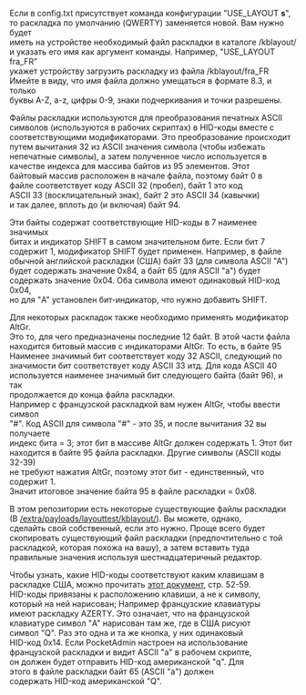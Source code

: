 Если в config.txt присутствует команда конфигурации "USE_LAYOUT **s**",  
то раскладка по умолчанию (QWERTY) заменяется новой. Вам нужно будет  
иметь на устройстве необходимый файл раскладки в каталоге /kblayout/  
и указать его имя как аргумент команды. Например, "USE_LAYOUT fra_FR"  
укажет устройству загрузить раскладку из файла /kblayout/fra_FR  
Имейте в виду, что имя файла должно умещаться в формате 8.3, и только  
буквы A-Z, a-z, цифры 0-9, знаки подчеркивания и точки разрешены.  
  
Файлы раскладки используются для преобразования печатных ASCII  
символов (используются в рабочих скриптах) в HID-коды вместе с  
соответствующими модификаторами. Это преобразование происходит  
путем вычитания 32 из ASCII значения символа (чтобы избежать  
непечатные символы), а затем полученное число используется в  
качестве индекса для массива байтов из 95 элементов. Этот  
байтовый массив расположен в начале файла, поэтому байт 0 в  
файле соответствует коду ASCII 32 (пробел), байт 1 это код  
ASCII 33 (восклицательный знак), байт 2 это ASCII 34 (кавычки)  
и так далее, вплоть до (и включая) байт 94.  
  
Эти байты содержат соответствующие HID-коды в 7 наименее значимых  
битах и индикатор SHIFT в самом значительном бите. Если бит 7  
содержит 1, модификатор SHIFT будет применен. Например, в файле  
обычной английской раскладки (США) байт 33 (для символа ASCII "A")  
будет содержать значение 0x84, а байт 65 (для ASCII "a") будет  
содержать значение 0x04. Оба символа имеют одинаковый HID-код 0x04,  
но для "A" установлен бит-индикатор, что нужно добавить SHIFT.  
  
Для некоторых раскладок также необходимо применять модификатор AltGr.  
Это то, для чего предназначены последние 12 байт. В этой части файла  
находится битовый массив с индикаторами AltGr. То есть, в байте 95  
Наименее значимый бит соответствует коду 32 ASCII, следующий по  
значимости бит соответствует коду ASCII 33 итд. Для кода ASCII 40  
используется наименее значимый бит следующего байта (байт 96), и так  
продолжается до конца файла раскладки.  
Например с французской раскладкой вам нужен AltGr, чтобы ввести символ  
"#". Код ASCII для символа "#" - это 35, и после вычитания 32 вы получаете  
индекс бита = 3; этот бит в массиве AltGr должен содержать 1. Этот бит  
находится в байте 95 файла раскладки. Другие символы (ASCII коды 32-39)  
не требуют нажатия AltGr, поэтому этот бит - единственный, что содержит 1.  
Значит итоговое значение байта 95 в файле раскладки = 0x08.  
  
В этом репозитории есть некоторые существующие файлы раскладки  
(В [/extra/payloads/layouttest/kblayout/](https://github.com/krakrukra/pocketadmin/tree/master/extra/payloads/layouttest/kblayout)). Вы можете, однако,  
сделайть свой собственный, если это нужно. Проще всего будет  
скопировать существующий файл раскладки (предпочтительно с той  
раскладкой, которая похожа на вашу), а затем вставить туда  
правильные значения используя шестнадцатеричный редактор.  
  
Чтобы узнать, какие HID-коды соответствуют каким клавишам в  
раскладке США, можно прочитать [этот документ](https://usb.org/document-library/hid-usage-tables-112), стр. 52-59.  
HID-коды привязаны к расположению клавиши, а не к символу,  
который на ней нарисован; Например французские клавиатуры  
имеют раскладку AZERTY. Это означает, что на французской  
клавиатуре символ "A" нарисован там же, где в США рисуют  
символ "Q". Раз это одна и та же кнопка, у них одинаковый  
HID-код 0x14. Если PocketAdmin настроен на использование  
французской раскладки и видит ASCII "a" в рабочем скрипте,  
он должен будет отправить HID-код американской "q". Для  
этого в файле раскладки байт 65 (ASCII "a") должен  
содержать HID-код американской "Q".  
  